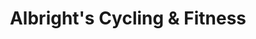 ---
title: "Albright's Cycling & Fitness"
url: /mishawaka/albrights-cycling-and-fitness/
shop: bicycle
---